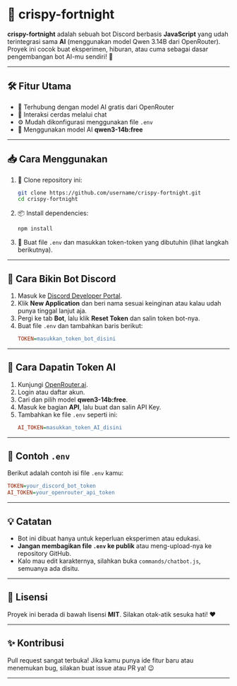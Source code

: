 # 🤖 crispy-fortnight

**crispy-fortnight** adalah sebuah bot Discord berbasis **JavaScript** yang udah terintegrasi sama **AI** (menggunakan model Qwen 3.14B dari OpenRouter). Proyek ini cocok buat eksperimen, hiburan, atau cuma sebagai dasar pengembangan bot AI-mu sendiri! 🚀

---

## 🛠️ Fitur Utama

- 🔗 Terhubung dengan model AI gratis dari OpenRouter
- 💬 Interaksi cerdas melalui chat
- ⚙️ Mudah dikonfigurasi menggunakan file `.env`
- 🧠 Menggunakan model AI **qwen3-14b:free**

---

## 📥 Cara Menggunakan

1. 🧾 Clone repository ini:
   ```bash
   git clone https://github.com/username/crispy-fortnight.git
   cd crispy-fortnight
   ```

2. 📦 Install dependencies:
   ```bash
   npm install
   ```

3. 🧪 Buat file `.env` dan masukkan token-token yang dibutuhin (lihat langkah berikutnya).

---

## 🤖 Cara Bikin Bot Discord

1. Masuk ke [Discord Developer Portal](https://discord.com/developers/applications).
2. Klik **New Application** dan beri nama sesuai keinginan atau kalau udah punya tinggal lanjut aja.
3. Pergi ke tab **Bot**, lalu klik **Reset Token** dan salin token bot-nya.
4. Buat file `.env` dan tambahkan baris berikut:
   ```ini
   TOKEN=masukkan_token_bot_disini
   ```

---

## 🧠 Cara Dapatin Token AI

1. Kunjungi [OpenRouter.ai](https://openrouter.ai).
2. Login atau daftar akun.
3. Cari dan pilih model **qwen3-14b:free**.
4. Masuk ke bagian **API**, lalu buat dan salin API Key.
5. Tambahkan ke file `.env` seperti ini:
   ```ini
   AI_TOKEN=masukkan_token_AI_disini
   ```

---

## 🧪 Contoh `.env`

Berikut adalah contoh isi file `.env` kamu:
```ini
TOKEN=your_discord_bot_token
AI_TOKEN=your_openrouter_api_token
```

---

## 💡 Catatan

- Bot ini dibuat hanya untuk keperluan eksperimen atau edukasi.
- **Jangan membagikan file `.env` ke publik** atau meng-upload-nya ke repository GitHub.
- Kalo mau edit karakternya, silahkan buka `commands/chatbot.js`, semuanya ada disitu.

---

## 📜 Lisensi

Proyek ini berada di bawah lisensi **MIT**. Silakan otak-atik sesuka hati! ❤️

---

## ✨ Kontribusi

Pull request sangat terbuka! Jika kamu punya ide fitur baru atau menemukan bug, silakan buat issue atau PR ya! 😉

---